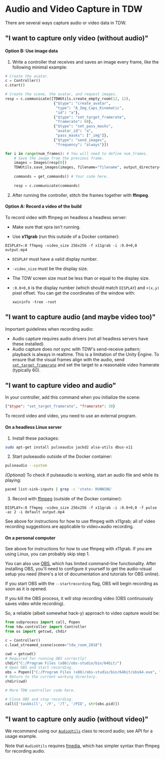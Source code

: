 # Audio and Video Capture in TDW

There are several ways capture audio or video data in TDW.

## "I want to capture only video (without audio)"

#### Option B: Use image data

1. Write a controller that receives and saves an image every frame, like the following minimal example:

```python
# Create the avatar.
c = Controller()
c.start()

# Create the scene, the avatar, and request images.
resp = c.communicate([TDWUtils.create_empty_room(12, 12),
                      {"$type": "create_avatar",
                       "type": "A_Img_Caps_Kinematic",
                       "id": "a"},
                      {"$type": "set_target_framerate",
                       "framerate": 60},
                      {"$type": "set_pass_masks",
                       "avatar_id": "a",
                       "pass_masks": ["_img"]},
                      {"$type": "send_images",
                       "frequency": "always"}])

for i in range(num_frames): # You will need to define num_frames.
    # Save the image from the previous frame.
    images = Images(resp[0])
    TDWUtils.save_images(images, filename="filename", output_directory="path/to/output/directory")
    
    commands = get_commands() # Your code here.
    
    resp = c.communicate(commands)
```

2. After running the controller, stitch the frames together with **ffmpeg**.

#### Option A: Record a video of the build

To record video with ffmpeg on headless a headless server:

- Make sure that xpra isn't running.

- Use **x11grab** (run this outside of a Docker container):

```
DISPLAY=:0 ffmpeg -video_size 256x256 -f x11grab -i :0.0+0,0 output.mp4
```

- `DISPLAY` must have a valid display number.

- `-video_size` must be the display size.

- The TDW screen size must be less than or equal to the display size.

- `:0.0+0,0` is the display number (which should match `DISPLAY`) and `+(x,y)` pixel offset. You can get the coordinates of the window with:

  ```
  xwininfo -tree -root
  ```

## "I want to capture audio (and maybe video too)"

Important guidelines when recording audio:

- Audio capture requires audio drivers (not all headless servers have these installed).
- Audio capture does _not_ sync with TDW's send-receive pattern; playback is always in realtime. This is a limitation of the Unity Engine. To ensure that the visual frames align with the audio, send [`set_target_framerate`](../api/command_api.md#set_target_framerate) and set the target to a reasonable video framerate (typically 60).

## "I want to capture video and audio"

In your controller, add this command when you initialize the scene:

```json
{"$type": "set_target_framerate", "framerate": 30}
```

To record video and video, you need to use an external program.

#### On a headless Linux server

1. Install these packages: 

```bash
sudo apt-get install pulseaudio jackd2 alsa-utils dbus-x11
```

2. Start pulseaudio outside of the Docker container:

```bash
pulseaudio --system
```

*(Optional)* To check if pulseaudio is working, start an audio file and while its playing:

```bash
pacmd list-sink-inputs | grep -c 'state: RUNNING'
```

3. Record with [ffmpeg](https://trac.ffmpeg.org/wiki/Capture/Desktop) (outside of the Docker container):

```
DISPLAY=:0 ffmpeg -video_size 256x256 -f x11grab -i :0.0+0,0 -f pulse -ac 2 -i default output.mp4
```

See above for instructions for how to use ffmpeg with x11grab; all of video recording suggestions are applicable to video+audio recording.

#### On a personal computer

See above for instructions for how to use ffmpeg with x11grab. If you are using Linux, you can probably skip step 1.

You can also use [OBS](https://obsproject.com), which has limited command-line functionality. After installing OBS, you'll need to configure it yourself to get the audio-visual setup you need (there's a lot of documentation and tutorials for OBS online).

If you start OBS with the `--startrecording` flag, OBS will begin recording as soon as it is opened.

If you kill the OBS process, it will stop recording video (OBS continuously saves video while recording).

So, a reliable (albeit somewhat hack-y) approach to video capture would be:

```python
from subprocess import call, Popen
from tdw.controller import Controller
from os import getcwd, chdir

c = Controller()
c.load_streamed_scene(scene="tdw_room_2018")

cwd = getcwd()
# Required for running OBS correctly!
chdir("C:/Program Files (x86)/obs-studio/bin/64bit/")
# Open OBS and start recording.
obs = Popen(["C:/Program Files (x86)/obs-studio/bin/64bit/obs64.exe", "--startrecording"])
# Return to the current working directory.
chdir(cwd)

# More TDW controller code here.

# Close OBS and stop recording.
call(['taskkill', '/F', '/T', '/PID', str(obs.pid)])
```

## "I want to capture only audio (without video)"

We recommend using our [`AudioUtils`](../python/tdw_utils.md#AudioUtils) class to record audio; see API for a usage example.

Note that `AudioUtils` requires [fmedia](https://stsaz.github.io/fmedia/), which has simpler syntax than ffmpeg for recording audio.

